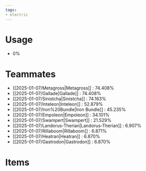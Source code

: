 ```yaml
---
tags:
- electric
---
```

# Usage
- 0%
# Teammates
- [[2025-01-07/Metagross|Metagross]] : 74.408%
- [[2025-01-07/Gallade|Gallade]] : 74.408%
- [[2025-01-07/Sinistcha|Sinistcha]] : 74.163%
- [[2025-01-07/Inteleon|Inteleon]] : 52.879%
- [[2025-01-07/Iron%20Bundle|Iron Bundle]] : 45.235%
- [[2025-01-07/Empoleon|Empoleon]] : 34.101%
- [[2025-01-07/Swampert|Swampert]] : 21.529%
- [[2025-01-07/Landorus-Therian|Landorus-Therian]] : 6.907%
- [[2025-01-07/Rillaboom|Rillaboom]] : 6.871%
- [[2025-01-07/Heatran|Heatran]] : 6.870%
- [[2025-01-07/Gastrodon|Gastrodon]] : 6.870%
# Items